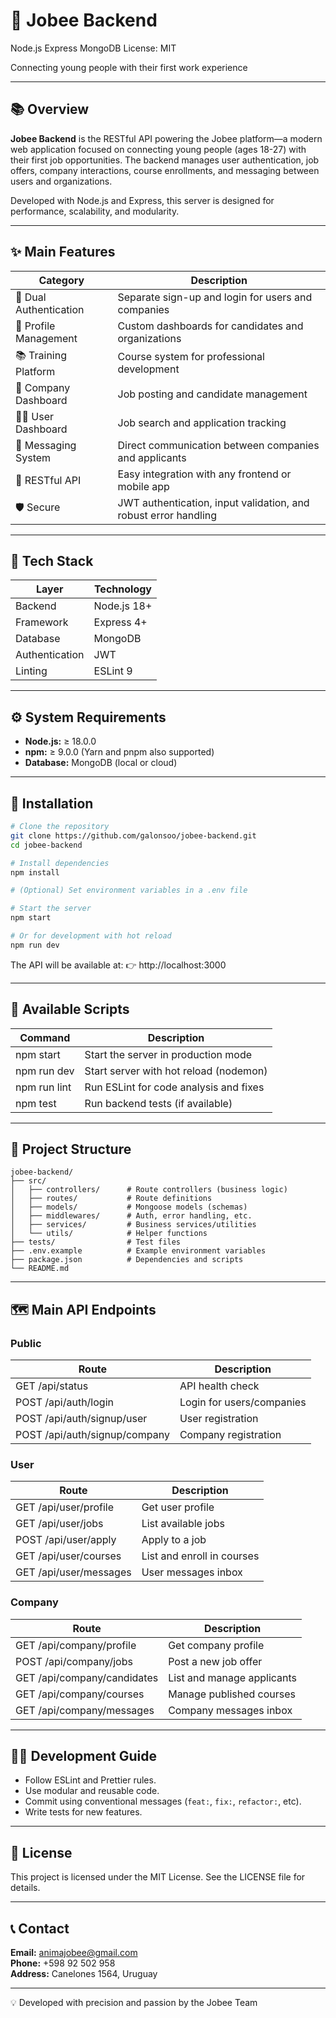 # 🐝 Jobee Backend
Node.js Express MongoDB License: MIT

Connecting young people with their first work experience

---

## 📚 Overview

**Jobee Backend** is the RESTful API powering the Jobee platform—a modern web application focused on connecting young people (ages 18-27) with their first job opportunities. The backend manages user authentication, job offers, company interactions, course enrollments, and messaging between users and organizations.

Developed with Node.js and Express, this server is designed for performance, scalability, and modularity.

---

## ✨ Main Features

| Category                      | Description                                                       |
|-------------------------------|-------------------------------------------------------------------|
| 🔐 Dual Authentication        | Separate sign-up and login for users and companies                |
| 👤 Profile Management         | Custom dashboards for candidates and organizations                |
| 📚 Training Platform          | Course system for professional development                        |
| 🏢 Company Dashboard          | Job posting and candidate management                              |
| 👨‍💼 User Dashboard           | Job search and application tracking                               |
| 💬 Messaging System           | Direct communication between companies and applicants             |
| 📱 RESTful API                | Easy integration with any frontend or mobile app                  |
| 🛡️ Secure                    | JWT authentication, input validation, and robust error handling   |

---

## 🧱 Tech Stack

| Layer           | Technology          |
|-----------------|--------------------|
| Backend         | Node.js 18+        |
| Framework       | Express 4+         |
| Database        | MongoDB            |
| Authentication  | JWT                |
| Linting         | ESLint 9           |

---

## ⚙️ System Requirements

- **Node.js:** ≥ 18.0.0
- **npm:** ≥ 9.0.0 (Yarn and pnpm also supported)
- **Database:** MongoDB (local or cloud)

---

## 🚀 Installation

```sh
# Clone the repository
git clone https://github.com/galonsoo/jobee-backend.git
cd jobee-backend

# Install dependencies
npm install

# (Optional) Set environment variables in a .env file

# Start the server
npm start

# Or for development with hot reload
npm run dev
```

The API will be available at: 👉 http://localhost:3000

---

## 🧩 Available Scripts

| Command        | Description                              |
|----------------|------------------------------------------|
| npm start      | Start the server in production mode       |
| npm run dev    | Start server with hot reload (nodemon)    |
| npm run lint   | Run ESLint for code analysis and fixes    |
| npm test       | Run backend tests (if available)          |

---

## 📁 Project Structure

```text
jobee-backend/
├── src/
│   ├── controllers/      # Route controllers (business logic)
│   ├── routes/           # Route definitions
│   ├── models/           # Mongoose models (schemas)
│   ├── middlewares/      # Auth, error handling, etc.
│   ├── services/         # Business services/utilities
│   └── utils/            # Helper functions
├── tests/                # Test files
├── .env.example          # Example environment variables
├── package.json          # Dependencies and scripts
└── README.md
```

---

## 🗺️ Main API Endpoints

### Public

| Route            | Description                   |
|------------------|------------------------------|
| GET /api/status  | API health check             |
| POST /api/auth/login | Login for users/companies |
| POST /api/auth/signup/user | User registration   |
| POST /api/auth/signup/company | Company registration |

### User

| Route                     | Description                  |
|---------------------------|-----------------------------|
| GET /api/user/profile     | Get user profile            |
| GET /api/user/jobs        | List available jobs         |
| POST /api/user/apply      | Apply to a job              |
| GET /api/user/courses     | List and enroll in courses  |
| GET /api/user/messages    | User messages inbox         |

### Company

| Route                        | Description                   |
|------------------------------|-------------------------------|
| GET /api/company/profile     | Get company profile           |
| POST /api/company/jobs       | Post a new job offer          |
| GET /api/company/candidates  | List and manage applicants    |
| GET /api/company/courses     | Manage published courses      |
| GET /api/company/messages    | Company messages inbox        |

---

## 🧑‍💻 Development Guide

- Follow ESLint and Prettier rules.
- Use modular and reusable code.
- Commit using conventional messages (`feat:`, `fix:`, `refactor:`, etc).
- Write tests for new features.

---

## 🧾 License

This project is licensed under the MIT License. See the LICENSE file for details.

---

## 📞 Contact

**Email:** animajobee@gmail.com  
**Phone:** +598 92 502 958  
**Address:** Canelones 1564, Uruguay

---

💡 Developed with precision and passion by the Jobee Team
